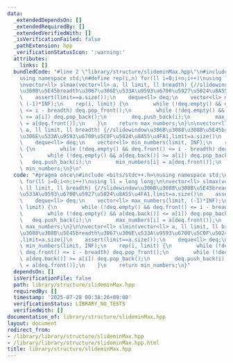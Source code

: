 ```yaml
---
data:
  _extendedDependsOn: []
  _extendedRequiredBy: []
  _extendedVerifiedWith: []
  _isVerificationFailed: false
  _pathExtension: hpp
  _verificationStatusIcon: ':warning:'
  attributes:
    links: []
  bundledCode: "#line 2 \"library/structure/slideminMax.hpp\"\n#include <bits/stdc++.h>\n\
    using namespace std;\n#define rep(i,n) for(ll i=0;i<n;i++)\nusing ll = long long;\n\
    \nvector<ll> slmax(vector<ll> a, ll limit, ll breadth) {//slidewindow\u306B\u3088\
    \u308B\u5E45breadth\u3067\u306E\u533A\u9593\u6700\u5927\u5024\u8A55\u4FA1,limit=a.size()\n\
    \    assert(limit==a.size());\n    deque<ll> deq;\n    vector<ll> max_numbers(limit,\
    \ (-1)*INF);\n    rep(i, limit) {\n        while (!deq.empty() && deq.front()\
    \ <= i - breadth) deq.pop_front();\n        while (!deq.empty() && a[deq.back()]\
    \ <= a[i]) deq.pop_back();\n        deq.push_back(i);\n        max_numbers[i]\
    \ = a[deq.front()];\n    }\n    return max_numbers;\n}\n\nvector<ll> slmin(vector<ll>\
    \ a, ll limit, ll breadth) {//slidewindow\u306B\u3088\u308B\u5E45breadth\u3067\
    \u306E\u533A\u9593\u6700\u5C0F\u5024\u8A55\u4FA1,limit=a.size()\n    assert(limit==a.size());\n\
    \    deque<ll> deq;\n    vector<ll> min_numbers(limit, INF);\n    rep(i, limit)\
    \ {\n        while (!deq.empty() && deq.front() <= i - breadth) deq.pop_front();\n\
    \        while (!deq.empty() && a[deq.back()] >= a[i]) deq.pop_back();\n     \
    \   deq.push_back(i);\n        min_numbers[i] = a[deq.front()];\n    }\n    return\
    \ min_numbers;\n}\n"
  code: "#pragma once\n#include <bits/stdc++.h>\nusing namespace std;\n#define rep(i,n)\
    \ for(ll i=0;i<n;i++)\nusing ll = long long;\n\nvector<ll> slmax(vector<ll> a,\
    \ ll limit, ll breadth) {//slidewindow\u306B\u3088\u308B\u5E45breadth\u3067\u306E\
    \u533A\u9593\u6700\u5927\u5024\u8A55\u4FA1,limit=a.size()\n    assert(limit==a.size());\n\
    \    deque<ll> deq;\n    vector<ll> max_numbers(limit, (-1)*INF);\n    rep(i,\
    \ limit) {\n        while (!deq.empty() && deq.front() <= i - breadth) deq.pop_front();\n\
    \        while (!deq.empty() && a[deq.back()] <= a[i]) deq.pop_back();\n     \
    \   deq.push_back(i);\n        max_numbers[i] = a[deq.front()];\n    }\n    return\
    \ max_numbers;\n}\n\nvector<ll> slmin(vector<ll> a, ll limit, ll breadth) {//slidewindow\u306B\
    \u3088\u308B\u5E45breadth\u3067\u306E\u533A\u9593\u6700\u5C0F\u5024\u8A55\u4FA1\
    ,limit=a.size()\n    assert(limit==a.size());\n    deque<ll> deq;\n    vector<ll>\
    \ min_numbers(limit, INF);\n    rep(i, limit) {\n        while (!deq.empty() &&\
    \ deq.front() <= i - breadth) deq.pop_front();\n        while (!deq.empty() &&\
    \ a[deq.back()] >= a[i]) deq.pop_back();\n        deq.push_back(i);\n        min_numbers[i]\
    \ = a[deq.front()];\n    }\n    return min_numbers;\n}"
  dependsOn: []
  isVerificationFile: false
  path: library/structure/slideminMax.hpp
  requiredBy: []
  timestamp: '2025-07-28 00:38:26+09:00'
  verificationStatus: LIBRARY_NO_TESTS
  verifiedWith: []
documentation_of: library/structure/slideminMax.hpp
layout: document
redirect_from:
- /library/library/structure/slideminMax.hpp
- /library/library/structure/slideminMax.hpp.html
title: library/structure/slideminMax.hpp
---
```

